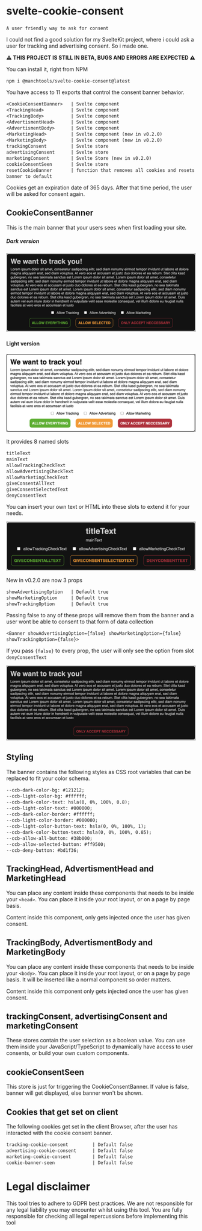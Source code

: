 # svelte-cookie-consent

`A user friendly way to ask for consent`

I could not find a good solution for my SvelteKit project, where i could ask a user for tracking and advertising consent. So i made one.

**⚠️ THIS PROJECT IS STILL IN BETA, BUGS AND ERRORS ARE EXPECTED ⚠️**

You can install it, right from NPM

    npm i @manchtools/svelte-cookie-consent@latest

You have access to 11 exports that control the consent banner behavior.

```
<CookieConsentBanner>   | Svelte component
<TrackingHead>          | Svelte component
<TrackingBody>          | Svelte component
<AdvertismentHead>      | Svelte component
<AdvertismentBody>      | Svelte component
<MarketingHead>         | Svelte component (new in v0.2.0)
<MarketingBody>         | Svelte component (new in v0.2.0)
trackingConsent         | Svelte store
advertisingConsent      | Svelte store
marketingConsent        | Svelte Store (new in v0.2.0)
cookieConsentSeen       | Svelte store
resetCookieBanner       | function that removes all cookies and resets banner to default
```

Cookies get an expiration date of 365 days. After that time period, the user will be asked for consent again.

## CookieConsentBanner

This is the main banner that your users sees when first loading your site.

##### Dark version

![Cookie consent banner for users with dark preference](screenshots/consentBannerv2dark.png)

#### Light version

![Cookie consent banner for users with light preference](screenshots/consentBannerv2light.png)

It provides 8 named slots

```
titleText
mainText
allowTrackingCheckText
allowAdvertisingCheckText
allowMarketingCheckText
giveConsentAllText
giveConsentSelectedText
denyConsentText
```

You can insert your own text or HTML into these slots to extend it for your needs.

![Cookie consent banner for users with dark preference, that shows all the named slots](screenshots/consentBannerSlotDescriptions.png)

New in v0.2.0 are now 3 props

```
showAdvertisingOption   | Default true
showMarketingOption     | Default true
showTrackingOption      | Default true
```

Passing false to any of these props will remove them from the banner and a user wont be able to consent to that form of data collection

```
<Banner showAdvertisingOption={false} showMarketingOption={false} showTrackingOption={false}>
```

If you pass `{false}` to every prop, the user will only see the option from slot `denyConsentText`

![Cookie consent banner for users with dark preference and all optional data collection disabled](screenshots/consentBannerOnlyNeccessary.png)

## Styling

The banner contains the following styles as CSS root variables that can be replaced to fit your color schema.

```
--ccb-dark-color-bg: #121212;
--ccb-light-color-bg: #ffffff;
--ccb-dark-color-text: hsla(0, 0%, 100%, 0.8);
--ccb-light-color-text: #000000;
--ccb-dark-color-border: #ffffff;
--ccb-light-color-border: #000000;
--ccb-light-color-button-text: hsla(0, 0%, 100%, 1);
--ccb-dark-color-button-text: hsla(0, 0%, 100%, 0.85);
--ccb-allow-all-button: #38b000;
--ccb-allow-selected-button: #ff9500;
--ccb-deny-button: #bd1f36;
```

## TrackingHead, AdvertismentHead and MarketingHead

You can place any content inside these components that needs to be inside your `<head>`.
You can place it inside your root layout, or on a page by page basis.

Content inside this component, only gets injected once the user has given consent.

## TrackingBody, AdvertismentBody and MarketingBody

You can place any content inside these components that needs to be inside your `<body>`.
You can place it inside your root layout, or on a page by page basis.
It will be inserted like a normal component so order matters.

Content inside this component only gets injected once the user has given consent.

## trackingConsent, advertisingConsent and marketingConsent

These stores contain the user selection as a boolean value.
You can use them inside your JavaScript/TypeScript to dynamically have access to user consents, or build your own custom components.

## cookieConsentSeen

This store is just for triggering the CookieConsentBanner.
If value is false, banner will get displayed, else banner won't be shown.

## Cookies that get set on client

The following cookies get set in the client Browser, after the user has interacted with the cookie consent banner.

```
tracking-cookie-consent         | Default false
advertising-cookie-consent      | Default false
marketing-cookie-consent        | Default false
cookie-banner-seen              | Default false
```

# Legal disclaimer

This tool tries to adhere to GDPR best practices. We are not responsible for any legal liability you may encounter whilst using this tool. You are fully responsible for checking all legal repercussions before implementing this tool
